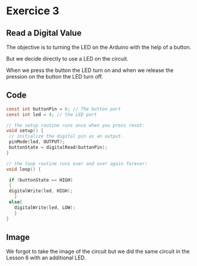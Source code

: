 # Exercice 3 

## Read a Digital Value
The objective is to turning the LED on the Arduino with the help of a button.

But we decide directly to use a LED on the circuit.

When we press the button the LED turn on and when we release the pression on the button the LED turn off.

## Code


 ```C
const int buttonPin = 6; // The button port
const int led = 4; // the LED port

// the setup routine runs once when you press reset:
void setup() {                
  // initialize the digital pin as an output.
  pinMode(led, OUTPUT);
  buttonState = digitalRead(buttonPin);     
}
 
// the loop routine runs over and over again forever:
void loop() {

  if (buttonState == HIGH)
  {
  digitalWrite(led, HIGH);   
    }
  else{
    digitalWrite(led, LOW);
    }
}
```

## Image
We forgot to take the image of the circuit but we did the same circuit in the Lesson 6 with an additional LED.
